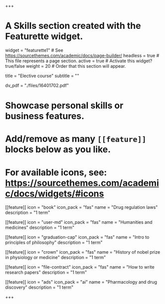 +++
# A Skills section created with the Featurette widget.
widget = "featurette1"  # See https://sourcethemes.com/academic/docs/page-builder/
headless = true  # This file represents a page section.
active = true  # Activate this widget? true/false
weight = 20  # Order that this section will appear.

title = "Elective course"
subtitle = ""

dv_pdf = "./files/16401702.pdf"

# Showcase personal skills or business features.
# 
# Add/remove as many `[[feature]]` blocks below as you like.
# 
# For available icons, see: https://sourcethemes.com/academic/docs/widgets/#icons

[[feature]]
  icon = "book"
  icon_pack = "fas"
  name = "Drug regulation laws"
  description = "1 term"
  
[[feature]]
  icon = "user-md"
  icon_pack = "fas"
  name = "Humanities and medicines"
  description = "1 term"  
  
[[feature]]
  icon = "graduation-cap"
  icon_pack = "fas"
  name = "Intro to principles of philosophy"
  description = "1 term"  
  
  [[feature]]
  icon = "crown"
  icon_pack = "fas"
  name = "History of nobel prize in physiology or medicine"
  description = "1 term"   

[[feature]]
  icon = "file-contract"
  icon_pack = "fas"
  name = "How to write research papers"
  description = "1 term"  
  
  [[feature]]
  icon = "ads"
  icon_pack = "ai"
  name = "Pharmacology and drug discovery"
  description = "1 term"  
  

+++

